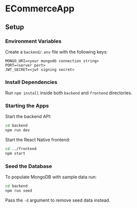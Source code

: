 # ECommerceApp

## Setup

### Environment Variables

Create a `backend/.env` file with the following keys:

```
MONGO_URI=<your mongodb connection string>
PORT=<server port>
JWT_SECRET=<jwt signing secret>
```

### Install Dependencies

Run `npm install` inside both `backend` and `frontend` directories.

### Starting the Apps

Start the backend API:

```bash
cd backend
npm run dev
```

Start the React Native frontend:

```bash
cd ../frontend
npm start
```

### Seed the Database

To populate MongoDB with sample data run:

```bash
cd backend
npm run seed
```

Pass the `-d` argument to remove seed data instead.
